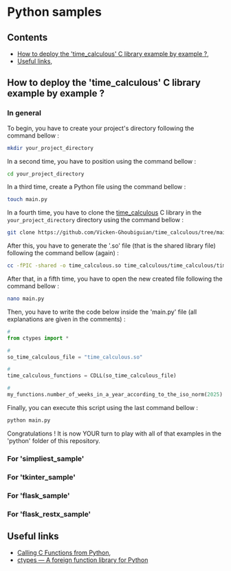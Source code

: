 # Python samples

## Contents

* [How to deploy the 'time_calculous' C library example by example ?](#how_to_deploy_example_by_example),
* [Useful links](#useful_links),

<a name="how_to_deploy_example_by_example"></a>
## How to deploy the 'time_calculous' C library example by example ?

<a name="in_general"></a>
### In general

To begin, you have to create your project's directory following the command bellow :

```bash
mkdir your_project_directory
```

In a second time, you have to position using the command bellow :

```bash
cd your_project_directory
```

In a third time, create a Python file using the command bellow :

```bash
touch main.py
```

In a fourth time, you have to clone the [time_calculous](https://github.com/Vicken-Ghoubiguian/time_calculous/tree/main) C library in the `your_project_directory` directory using the command bellow :

```bash
git clone https://github.com/Vicken-Ghoubiguian/time_calculous/tree/main
```

After this, you have to generate the '.so' file (that is the shared library file) following the command bellow (again) :

```bash
cc -fPIC -shared -o time_calculous.so time_calculous/time_calculous/time_calculous.c
```

After that, in a fifth time, you have to open the new created file following the command bellow :

```bash
nano main.py
```

Then, you have to write the code below inside the 'main.py' file (all explanations are given in the comments) :

```python
#
from ctypes import *

#
so_time_calculous_file = "time_calculous.so"

#
time_calculous_functions = CDLL(so_time_calculous_file)

#
my_functions.number_of_weeks_in_a_year_according_to_the_iso_norm(2025)
```

Finally, you can execute this script using the last command bellow :

```bash
python main.py
```

Congratulations ! It is now YOUR turn to play with all of that examples in the 'python' folder of this repository.

<a name="for_simpliest"></a>
### For 'simpliest_sample'

<a name="for_tkinter"></a>
### For 'tkinter_sample'

<a name="for_flask"></a>
### For 'flask_sample'

<a name="for_flask_restx"></a>
### For 'flask_restx_sample'

<a name="useful_links"></a>
## Useful links

* [Calling C Functions from Python](https://www.digitalocean.com/community/tutorials/calling-c-functions-from-python),
* [ctypes — A foreign function library for Python](https://docs.python.org/3/library/ctypes.html)
